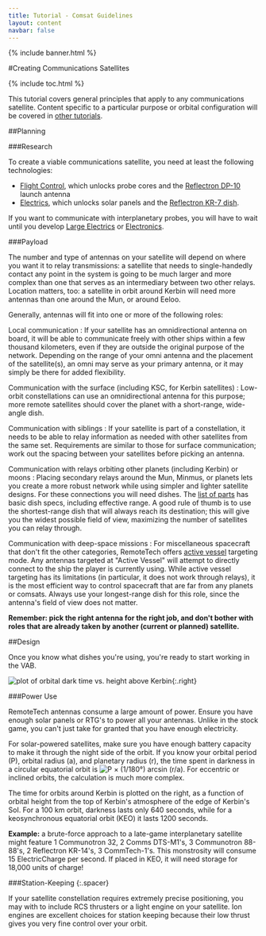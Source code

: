 ```yaml
---
title: Tutorial - Comsat Guidelines
layout: content
navbar: false
---
```


{% include banner.html %}

#Creating Communications Satellites

{% include toc.html %}

This tutorial covers general principles that apply to any communications satellite. Content specific to a particular purpose or orbital configuration will be covered in [other tutorials](../#setting-up-satellite-constellations).

##Planning

###Research

To create a viable communications satellite, you need at least the following technologies:

* [Flight Control](http://wiki.kerbalspaceprogram.com/wiki/Flight_Control), which unlocks probe cores and the [Reflectron DP-10](../../guide/parts/#reflectron-dp-10) launch antenna
* [Electrics](http://wiki.kerbalspaceprogram.com/wiki/Tech_tree#Electrics), which unlocks solar panels and the [Reflectron KR-7 dish](../../guide/parts/#reflectron-kr-7).

If you want to communicate with interplanetary probes, you will have to wait until you develop [Large Electrics](http://wiki.kerbalspaceprogram.com/wiki/Large_Electrics) or [Electronics](http://wiki.kerbalspaceprogram.com/wiki/Electronics).

###Payload

The number and type of antennas on your satellite will depend on where you want it to relay transmissions: a satellite that needs to single-handedly contact any point in the system is going to be much larger and more complex than one that serves as an intermediary between two other relays. Location matters, too: a satellite in orbit around Kerbin will need more antennas than one around the Mun, or around Eeloo.

Generally, antennas will fit into one or more of the following roles:

Local communication
:    If your satellite has an omnidirectional antenna on board, it will be able to communicate freely with other ships within a few thousand kilometers, even if they are outside the original purpose of the network. Depending on the range of your omni antenna and the placement of the satellite(s), an omni may serve as your primary antenna, or it may simply be there for added flexibility.

Communication with the surface (including KSC, for Kerbin satellites)
:    Low-orbit constellations can use an omnidirectional antenna for this purpose; more remote satellites should cover the planet with a short-range, wide-angle dish.

Communication with siblings
:    If your satellite is part of a constellation, it needs to be able to relay information as needed with other satellites from the same set. Requirements are similar to those for surface communication; work out the spacing between your satellites before picking an antenna.

Communication with relays orbiting other planets (including Kerbin) or moons
:    Placing secondary relays around the Mun, Minmus, or planets lets you create a more robust network while using simpler and lighter satellite designs. For these connections you will need dishes. The [list of parts](../../guide/parts/#dish-antennas) has basic dish specs, including effective range. A good rule of thumb is to use the shortest-range dish that will always reach its destination; this will give you the widest possible field of view, maximizing the number of satellites you can relay through.

Communication with deep-space missions
:    For miscellaneous spacecraft that don't fit the other categories, RemoteTech offers [active vessel](../../guide/overview/#target-active) targeting mode. Any antennas targeted at "Active Vessel" will attempt to directly connect to the ship the player is currently using. While active vessel targeting has its limitations (in particular, it does not work through relays), it is the most efficient way to control spacecraft that are far from any planets or comsats. Always use your longest-range dish for this role, since the antenna's field of view does not matter.

**Remember: pick the right antenna for the right job, and don't bother with roles that are already taken by another (current or planned) satellite.**

##Design

Once you know what dishes you're using, you're ready to start working in the VAB.

![plot of orbital dark time vs. height above Kerbin](kerbin_darkness.png){:.right}

###Power Use

RemoteTech antennas consume a large amount of power. Ensure you have enough solar panels or RTG's to power all your antennas. Unlike in the stock game, you can't just take for granted that you have enough electricity.

For solar-powered satellites, make sure you have enough battery capacity to make it through the night side of the orbit. If you know your orbital period (P), orbital radius (a), and planetary radius (r), the time spent in darkness in a circular equatorial orbit is ![P × (1/180&deg;) arcsin (r/a)](darktime.png). For eccentric or inclined orbits, the calculation is much more complex.

The time for orbits around Kerbin is plotted on the right, as a function of orbital height from the top of Kerbin's atmosphere of the edge of Kerbin's SoI. For a 100&nbsp;km orbit, darkness lasts only 640 seconds, while for a keosynchronous equatorial orbit (KEO) it lasts 1200 seconds. 

**Example:** a brute-force approach to a late-game interplanetary satellite might feature 1 Communotron 32, 2 Comms DTS-M1's, 3 Communotron 88-88's, 2 Reflectron KR-14's, 3 CommTech-1's. This monstrosity will consume 15 ElectricCharge per second. If placed in KEO, it will need storage for 18,000 units of charge!

###Station-Keeping
{:.spacer}

If your satellite constellation requires extremely precise positioning, you may with to include RCS thrusters or a light engine on your satellite. Ion engines are excellent choices for station keeping because their low thrust gives you very fine control over your orbit.
